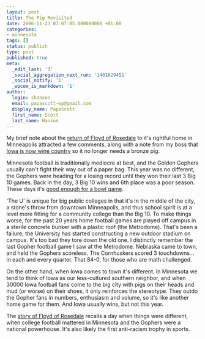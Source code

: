 ```yaml
---
layout: post
title: The Pig Revisited
date: 2006-11-23 07:07:05.000000000 +01:00
categories:
- minnesota
tags: []
status: publish
type: post
published: true
meta:
  _edit_last: '3'
  _social_aggregation_next_run: '1401629451'
  _social_notify: '1'
  _wpcom_is_markdown: '1'
author:
  login: shanson
  email: papascott-wp@gmail.com
  display_name: PapaScott
  first_name: Scott
  last_name: Hanson
---
```

<p>My brief note about the <a href="http://www.papascott.de/archives/2006/11/19/we-got-the-pig">return of Floyd of Rosedale</a> to it's rightful home in Minneapolis attracted a few comments, along with a note from my boss that <a href="http://lumma.de/eintrag.php?id=3110">Iowa is now wine country</a> so it no longer needs a bronze pig.</p>
<p>Minnesota football is traditionally mediocre at best, and the Golden Gophers usually can't fight their way out of a paper bag. This year was no different, the Gophers were heading for a losing record until they won their last 3 Big 10 games. Back in the day, 3 Big 10 wins and 6th place was a poor season. These days it's <a href="http://sports.yahoo.com/ncaaf/news;_ylt=ArFP4yUYfihrrdJK8t4wQ6if1LYF?slug=ap-minnesota-insightbowl&amp;prov=ap&amp;type=lgns">good enough for a bowl game</a>.</p>
<p>'The U' is unique for big public colleges in that it's in the middle of the city, a stone's throw from downtown Minneapolis, and thus school spirit is at a level more fitting for a community college than the Big 10. To make things worse, for the past 20 years home football games are played off campus in a sterile concrete bunker with a plastic roof (the Metrodome). That's been a failure, the University has started constructing a new outdoor stadium on campus. It's too bad they tore down the old one. I distinctly remember the last Gopher football game I saw at the Metrodome. Nebraska came to town, and held the Gophers scoreless. The Cornhuskers scored 3 touchdowns... in each and every quarter. That 84-0, for those who are math challenged.</p>
<p>On the other hand, when Iowa comes to town it's different. In Minnesota we tend to think of Iowa as our less-cultured southern neighbor, and when 30000 Iowa football fans come to the big city with pigs on their heads and mud (or worse) on their shoes, it only reinforces the stereotype. They outdo the Gopher fans in numbers, enthusiasm and volume, so it's like another home game for them. And Iowa usually wins, but not this year.</p>
<p>The <a href="http://news.minnesota.publicradio.org/features/2005/11/14_steilm_floydofrosedale/">story of Floyd of Rosedale</a> recalls a day when things were different, when college football mattered in Minnesota and the Gophers were a national powerhouse. It's also likely the first anti-racism trophy in sports.</p>
